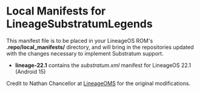 Local Manifests for LineageSubstratumLegends
=====================================

This manifest file is to be placed in your LineageOS ROM's **.repo/local_manifests/** directory, and will bring in the repositories updated with the changes necessary to implement Substratum support.

* **lineage-22.1** contains the _substratum.xml_ manifest for LineageOS 22.1 (Android 15)

Credit to Nathan Chancellor at [LineageOMS](https://github.com/LineageOMS) for the original modifications.
